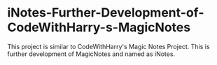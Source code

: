 # iNotes-Further-Development-of-CodeWithHarry-s-MagicNotes
This project is similar to CodeWithHarry's Magic Notes Project. This is further development of MagicNotes and named as iNotes.
